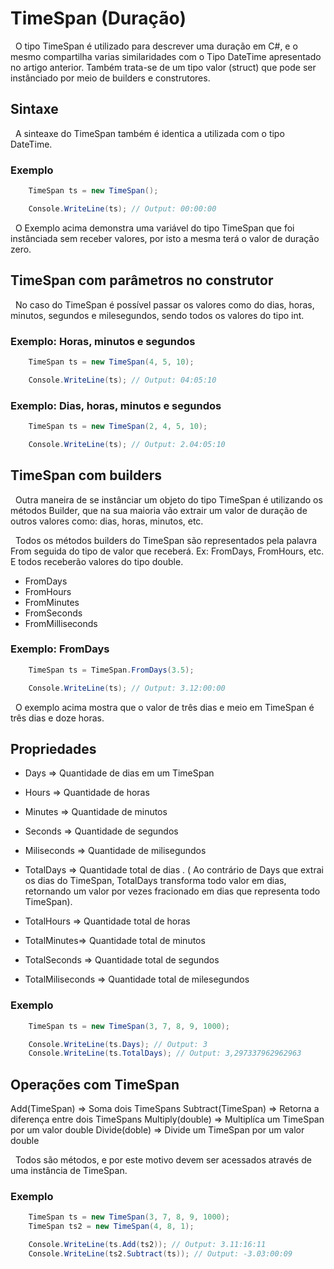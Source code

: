 # TimeSpan (Duração)

&nbsp; O tipo TimeSpan é utilizado para descrever uma duração em C#, e o mesmo compartilha varias similaridades com o Tipo DateTime apresentado no artigo anterior. Também trata-se de um tipo valor (struct) que pode ser instânciado por meio de builders e construtores.

## Sintaxe

&nbsp; A sinteaxe do TimeSpan também é identica a utilizada com o tipo DateTime.

### Exemplo

```csharp
    TimeSpan ts = new TimeSpan();

    Console.WriteLine(ts); // Output: 00:00:00
```

&nbsp; O Exemplo acima demonstra uma variável do tipo TimeSpan que foi instânciada sem receber valores, por isto a mesma terá o valor de duração zero.

## TimeSpan com parâmetros no construtor


&nbsp; No caso do TimeSpan é possível passar os valores como do dias, horas, minutos, segundos e milesegundos, sendo todos os valores do tipo int.

### Exemplo: Horas, minutos e segundos

```csharp
    TimeSpan ts = new TimeSpan(4, 5, 10);

    Console.WriteLine(ts); // Output: 04:05:10
```

### Exemplo: Dias, horas, minutos e segundos

```csharp
    TimeSpan ts = new TimeSpan(2, 4, 5, 10);

    Console.WriteLine(ts); // Output: 2.04:05:10

```

## TimeSpan com builders

&nbsp; Outra maneira de se instânciar um objeto do tipo TimeSpan é utilizando os métodos Builder, que na sua maioria vão extrair um valor de duração de outros valores como: dias, horas, minutos, etc. <br>

&nbsp; Todos os métodos builders do TimeSpan são representados pela palavra From seguida do tipo de valor que receberá. Ex: FromDays, FromHours, etc. E todos receberão valores do tipo double.

* FromDays
* FromHours
* FromMinutes
* FromSeconds
* FromMilliseconds

### Exemplo: FromDays

```csharp
    TimeSpan ts = TimeSpan.FromDays(3.5);

    Console.WriteLine(ts); // Output: 3.12:00:00

```

&nbsp; O exemplo acima mostra que o valor de três dias e meio em TimeSpan é três dias e doze horas.


## Propriedades 

* Days => Quantidade de dias em um TimeSpan
* Hours => Quantidade de horas 
* Minutes => Quantidade de minutos
* Seconds => Quantidade de segundos
* Miliseconds => Quantidade de milisegundos

* TotalDays => Quantidade total de dias . ( Ao contrário de Days que extrai os dias do TimeSpan, TotalDays transforma todo valor em dias, retornando um valor por vezes fracionado em dias que representa todo TimeSpan).
* TotalHours => Quantidade total de horas
* TotalMinutes=> Quantidade total de minutos
* TotalSeconds => Quantidade total de segundos
* TotalMiliseconds => Quantidade total de milesegundos


### Exemplo

```csharp
    TimeSpan ts = new TimeSpan(3, 7, 8, 9, 1000);

    Console.WriteLine(ts.Days); // Output: 3
    Console.WriteLine(ts.TotalDays); // Output: 3,297337962962963
```

## Operações com TimeSpan


Add(TimeSpan) => Soma dois TimeSpans
Subtract(TimeSpan) => Retorna a diferença entre dois TimeSpans
Multiply(double) => Multiplíca um TimeSpan por um valor double
Divide(doble) => Divide um TimeSpan por um valor double

&nbsp; Todos são métodos, e por este motivo devem ser acessados através de uma instância de TimeSpan.

### Exemplo

```csharp
    TimeSpan ts = new TimeSpan(3, 7, 8, 9, 1000);
    TimeSpan ts2 = new TimeSpan(4, 8, 1);

    Console.WriteLine(ts.Add(ts2)); // Output: 3.11:16:11
    Console.WriteLine(ts2.Subtract(ts)); // Output: -3.03:00:09

```
